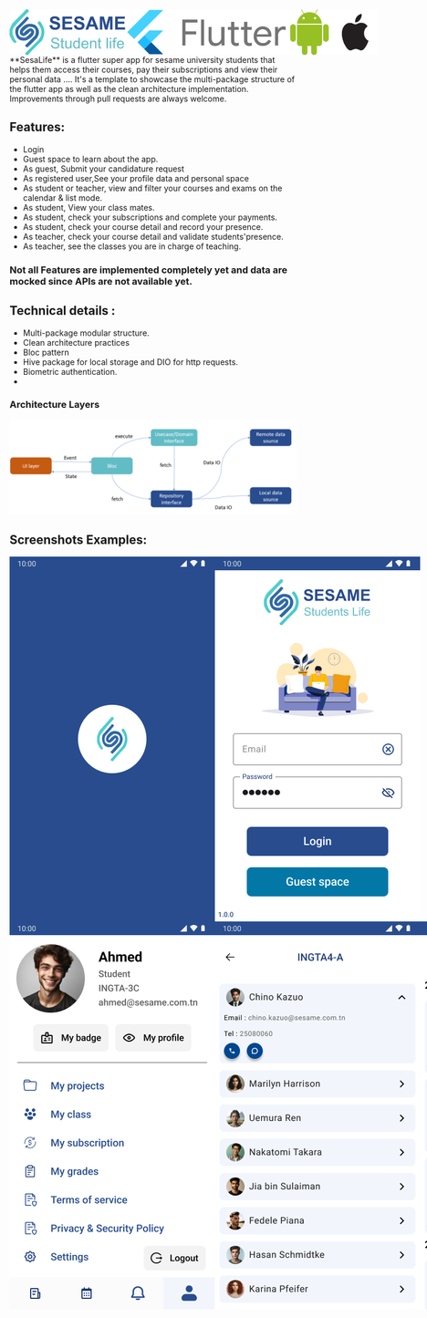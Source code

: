 <div style="display: flex; flex-direction: row;">
<img  src="/repo-assets/SesameBrand.png">
<img  width="300" height="80" src="/repo-assets/flutter.png">
<img width="80" height="80" src="/repo-assets/android.png">
 <img width="80" height="80"  src="/repo-assets/apple.png">
</div>
**SesaLife** is a flutter super app for sesame university students that helps them access their courses, pay their subscriptions and view their personal data .... 
It's a template to showcase the multi-package structure of the flutter app as well as the clean architecture implementation.
Improvements through pull requests are always welcome. 

 ## Features:
- Login <br />
- Guest space to learn about the app. <br />
- As guest, Submit your candidature request <br />
- As registered user,See your profile data and personal space <br />
- As student or teacher, view and filter your courses and exams on the calendar & list mode. <br />
- As student, View your class mates. <br />
- As student, check your subscriptions and complete your payments. <br />
- As student, check your course detail and record your presence. <br />
- As teacher, check your course detail and validate students'presence. <br />
- As teacher, see the classes you are in charge of teaching. <br />

### Not all Features are implemented completely yet and data are mocked since  APIs are not available yet.



## Technical details :
- Multi-package modular structure.
- Clean architecture practices
- Bloc pattern
- Hive package for local storage and DIO for http requests.
- Biometric authentication.
- 
### Architecture Layers
<img src="/repo-assets/layers.PNG">
  
## Screenshots Examples:

<div style="display: flex; flex-direction: row;">
<img  src="/repo-assets/SplashScreen.png">
<img  src="/repo-assets/UserSigning.png">
</div>
<div style="display: flex; flex-direction: row;">
<img  src="/repo-assets/StudentProfile.png">
<img  src="/repo-assets/my_class.png">
<img  src="/repo-assets/Subs.png"> 
<img  src="/repo-assets/Payment-1.png">
</div>
  



